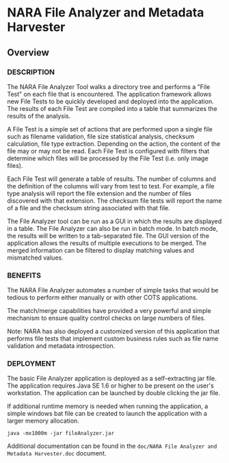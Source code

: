 NARA File Analyzer and Metadata Harvester
==

Overview
--

### DESCRIPTION ###
 
The NARA File Analyzer Tool walks a directory tree and performs a "File Test"
on each file that is encountered.  The application framework allows new File
Tests to be quickly developed and deployed into the application.  The results
of each File Test are compiled into a table that summarizes the results of the
analysis.
  
A File Test is a simple set of actions that are performed upon a single file
such as filename validation, file size statistical analysis, checksum
calculation, file type extraction.  Depending on the action, the content of
the file may or may not be read.  Each File Test is configured with filters
that determine which files will be processed by the File Test (i.e. only image
files).
   
Each File Test will generate a table of results.  The number of columns and
the definition of the columns will vary from test to test.  For example, a
file type analysis will report the file extension and the number of files
discovered with that extension.  The checksum file tests will report the name
of a file and the checksum string associated with that file.
    
The File Analyzer tool can be run as a GUI in which the results are
displayed in a table. The File Analyzer can also be run in batch mode.  In
batch mode, the results will be written to a tab-separated file.  The GUI
version of the application allows the results of multiple executions to be
merged.  The merged information can be filtered to display matching values
and mismatched values.
	 
### BENEFITS ###
	  
The NARA File Analyzer automates a number of simple tasks that would be
tedious to perform either manually or with other COTS applications. 
	   
The match/merge capabilities have provided a very powerful and simple
mechanism to ensure quality control checks on large numbers of files.  
	   
Note: NARA has also deployed a customized version of this application
that performs file tests that implement custom business rules such as
file name validation and metadata introspection.  
	    
### DEPLOYMENT ###
		 
The basic File Analyzer application is deployed as a self-extracting
jar file.  The application requires Java SE 1.6 or higher to be present
on the user's workstation.  The application can be launched by double
clicking the jar file. 
		  
If additional runtime memory is needed when running the application, a
simple windows bat file can be created to launch the application with
a larger memory allocation.

	java -mx1000m -jar fileAnalyzer.jar 
		   
Additional documentation can be found in the `doc/NARA File Analyzer and Metadata Harvester.doc` document.

